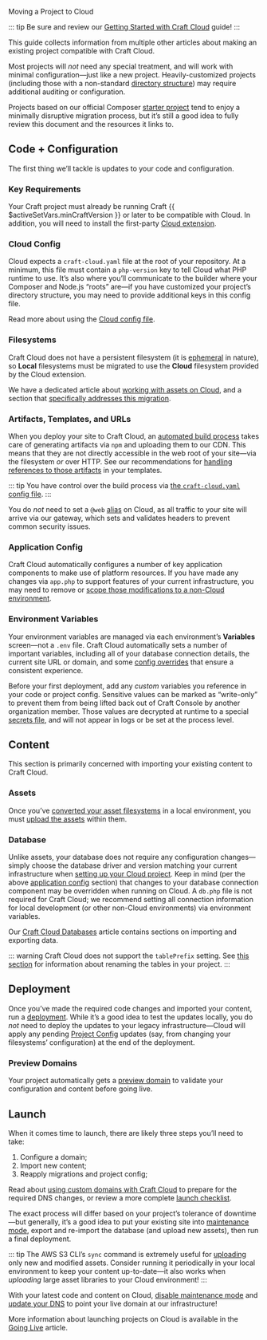 Moving a Project to Cloud

::: tip
Be sure and review our [Getting Started with Craft Cloud](started.md) guide!
:::

This guide collects information from multiple other articles about making an existing project compatible with Craft Cloud.

Most projects will *not* need any special treatment, and will work with minimal configuration—just like a new project. Heavily-customized projects (including those with a non-standard [directory structure](/5.x/system/directory-structure.html)) may require additional auditing or configuration.

Projects based on our official Composer [starter project](kb:using-the-starter-project) tend to enjoy a minimally disruptive migration process, but it’s still a good idea to fully review this document and the resources it links to.

## Code + Configuration

The first thing we’ll tackle is updates to your code and configuration.

### Key Requirements

Your Craft project must already be running Craft {{ $activeSetVars.minCraftVersion }} or later to be compatible with Cloud. In addition, you will need to install the first-party [Cloud extension](extension.md).

### Cloud Config

Cloud expects a `craft-cloud.yaml` file at the root of your repository. At a minimum, this file must contain a `php-version` key to tell Cloud what PHP runtime to use. It’s also where you’ll communicate to the builder where your Composer and Node.js “roots” are—if you have customized your project’s directory structure, you may need to provide additional keys in this config file.

Read more about using the [Cloud config file](config.md).

### Filesystems

Craft Cloud does not have a persistent filesystem (it is [ephemeral](/5.x/reference/config/bootstrap.html#craft-ephemeral) in nature), so **Local** filesystems must be migrated to use the **Cloud** filesystem provided by the Cloud extension.

We have a dedicated article about [working with assets on Cloud](assets.md), and a section that [specifically addresses this migration](assets.md#synchronizing-assets).

### Artifacts, Templates, and URLs

When you deploy your site to Craft Cloud, an [automated build process](builds.md) takes care of generating artifacts via `npm` and uploading them to our CDN. This means that they are not directly accessible in the web root of your site—via the filesystem *or* over HTTP. See our recommendations for [handling references to those artifacts](builds.md#artifact-urls) in your templates.

::: tip
You have control over the build process via [the `craft-cloud.yaml` config file](config.md).
:::

You do _not_ need to set a `@web` [alias](https://craftcms.com/docs/5.x/configure.html#aliases) on Cloud, as all traffic to your site will arrive via our gateway, which sets and validates headers to prevent common security issues.

### Application Config

Craft Cloud automatically configures a number of key application components to make use of platform resources. If you have made any changes via `app.php` to support features of your current infrastructure, you may need to remove or [scope those modifications to a non-Cloud environment](/5.x/configure.html#multi-environment-configs).

### Environment Variables

Your environment variables are managed via each environment’s **Variables** screen—not a `.env` file. Craft Cloud automatically sets a number of important variables, including all of your database connection details, the current site URL or domain, and some [config overrides](/5.x/configure.html#config-overrides) that ensure a consistent experience.

Before your first deployment, add any *custom* variables you reference in your code or project config. Sensitive values can be marked as “write-only” to prevent them from being lifted back out of Craft Console by another organization member. Those values are decrypted at runtime to a special [secrets file](/5.x/configure.html#secrets), and will not appear in logs or be set at the process level.

## Content

This section is primarily concerned with importing your existing content to Craft Cloud.

### Assets

Once you’ve [converted your asset filesystems](assets.md#converting-a-filesystem) in a local environment, you must [upload the assets](assets.md#synchronizing-assets) within them.

### Database

Unlike assets, your database does not require any configuration changes—simply choose the database driver and version matching your current infrastructure when [setting up your Cloud project](started.md). Keep in mind (per the above [application config](#application-config) section) that changes to your database connection component may be overridden when running on Cloud. A `db.php` file is not required for Craft Cloud; we recommend setting all connection information for local development (or other non-Cloud environments) via environment variables.

Our [Craft Cloud Databases](databases.md) article contains sections on importing and exporting data.

::: warning
Craft Cloud does not support the `tablePrefix` setting. See [this section](databases.md#table-prefixes) for information about renaming the tables in your project.
:::

## Deployment

Once you’ve made the required code changes and imported your content, run a [deployment](deployment.md). While it’s a good idea to test the updates locally, you do *not* need to deploy the updates to your legacy infrastructure—Cloud will apply any pending [Project Config](/5.x/system/project-config.html) updates (say, from changing your filesystems’ configuration) at the end of the deployment.

### Preview Domains

Your project automatically gets a [preview domain](domains.md#preview-domains) to validate your configuration and content before going live.

## Launch

When it comes time to launch, there are likely three steps you’ll need to take:

1. Configure a domain;
2. Import new content;
3. Reapply migrations and project config;

Read about [using custom domains with Craft Cloud](domains.md) to prepare for the required DNS changes, or review a more complete [launch checklist](checklist.md).

The exact process will differ based on your project’s tolerance of downtime—but generally, it’s a good idea to put your existing site into [maintenance mode](/5.x/reference/cli.html#off), export and re-import the database (and upload new assets), then run a final deployment.

::: tip
The AWS S3 CLI’s `sync` command is extremely useful for [uploading](assets.md) only new and modified assets. Consider running it periodically in your local environment to keep your content up-to-date—it also works when _uploading_ large asset libraries to your Cloud environment!
:::

With your latest code and content on Cloud, [disable maintenance mode](/5.x/reference/cli.html#on) and [update your DNS](domains.md) to point your live domain at our infrastructure!

More information about launching projects on Cloud is available in the [Going Live](checklist.md) article.

